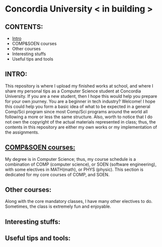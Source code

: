 # Concordia University < in  building >

## CONTENTS:
+ [Intro](##INTRO)
+ COMP&SOEN courses
+ Other courses
+ Interesting stuffs
+ Useful tips and tools

## INTRO:
This repository is where I upload my finished works at school, and where I share my personal tips as a Computer Science student at Concordia University. If you are a new student, then I hope this would help you prepare for your own journey. 
You are a beginner in tech industry? Welcome! I hope this could help you form a basic idea of what to be expected in a general Comp/Sci program since most Comp/Sci programs around the world all following a more or less the same structure. 
Also, worth to notice that I do not own the copyright of the actual materials represented in class; thus, the contents in this repository are either my own works or my implementation of the assignments.

## [COMP&SOEN courses:](./readCOMP.md)
My degree is in Computer Science; thus, my course schedule is a combination of COMP (computer science), or SOEN (software engineering), with some electives in MATH(math), or PHYS (physic). This section is dedicated for my core courses of COMP, and SOEN.

## Other courses:
Along with the core mandatory classes, I have many other electives to do. Sometimes, the class is extremely fun and enjoyable.

## Interesting stuffs:

## Useful tips and tools:



